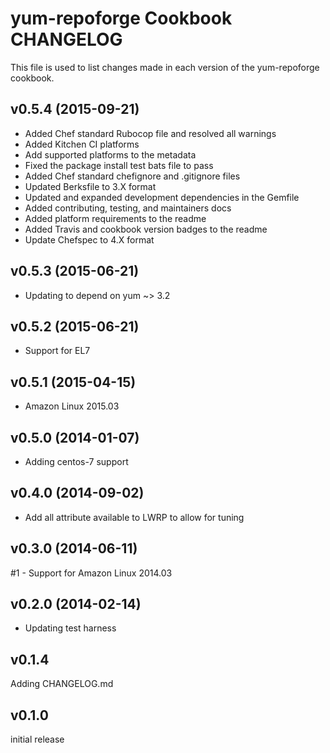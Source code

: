 yum-repoforge Cookbook CHANGELOG
================================
This file is used to list changes made in each version of the yum-repoforge cookbook.

v0.5.4 (2015-09-21)
-------------------
- Added Chef standard Rubocop file and resolved all warnings
- Added Kitchen CI platforms
- Add supported platforms to the metadata
- Fixed the package install test bats file to pass
- Added Chef standard chefignore and .gitignore files
- Updated Berksfile to 3.X format
- Updated and expanded development dependencies in the Gemfile
- Added contributing, testing, and maintainers docs
- Added platform requirements to the readme
- Added Travis and cookbook version badges to the readme
- Update Chefspec to 4.X format

v0.5.3 (2015-06-21)
-------------------
- Updating to depend on yum ~> 3.2

v0.5.2 (2015-06-21)
-------------------
- Support for EL7

v0.5.1 (2015-04-15)
-------------------
- Amazon Linux 2015.03

v0.5.0 (2014-01-07)
-------------------
- Adding centos-7 support

v0.4.0 (2014-09-02)
-------------------
- Add all attribute available to LWRP to allow for tuning

v0.3.0 (2014-06-11)
-------------------
#1 - Support for Amazon Linux 2014.03

v0.2.0 (2014-02-14)
-------------------
- Updating test harness

v0.1.4
------
Adding CHANGELOG.md

v0.1.0
------
initial release
